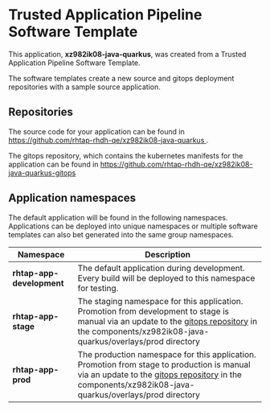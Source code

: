 # Trusted Application Pipeline Software Template

This application, **xz982ik08-java-quarkus**, was created from a Trusted Application Pipeline Software Template.

The software templates create a new source and gitops deployment repositories with a sample source application. 

## Repositories

The source code for your application can be found in [https://github.com/rhtap-rhdh-qe/xz982ik08-java-quarkus ](https://github.com/rhtap-rhdh-qe/xz982ik08-java-quarkus ).
 
The gitops repository, which contains the kubernetes manifests for the application can be found in 
[https://github.com/rhtap-rhdh-qe/xz982ik08-java-quarkus-gitops ](https://github.com/rhtap-rhdh-qe/xz982ik08-java-quarkus-gitops ) 

## Application namespaces 

The default application will be found in the following namespaces. Applications can be deployed into unique namespaces or multiple software templates can also bet generated into the same group namespaces.  

|  Namespace   |  Description   |  
| -------- | -------- |   
| **rhtap-app-development** | The default application during development. Every build will be deployed to this namespace for testing. | 
| **rhtap-app-stage** | The staging namespace for this application. Promotion from development to stage is manual via an update to the [gitops repository](https://github.com/rhtap-rhdh-qe/xz982ik08-java-quarkus-gitops ) in the components/xz982ik08-java-quarkus/overlays/prod directory |  
| **rhtap-app-prod** | The production namespace for this application. Promotion from stage to production is manual via an update to the [gitops repository](https://github.com/rhtap-rhdh-qe/xz982ik08-java-quarkus-gitops ) in the components/xz982ik08-java-quarkus/overlays/prod directory | 